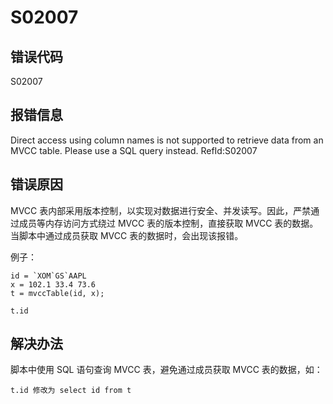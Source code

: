 # S02007

## 错误代码

S02007

## 报错信息

Direct access using column names is not supported to retrieve data from an MVCC
table. Please use a SQL query instead. RefId:S02007

## 错误原因

MVCC 表内部采用版本控制，以实现对数据进行安全、并发读写。因此，严禁通过成员等内存访问方式绕过 MVCC 表的版本控制，直接获取 MVCC
表的数据。当脚本中通过成员获取 MVCC 表的数据时，会出现该报错。

例子：

```
id = `XOM`GS`AAPL
x = 102.1 33.4 73.6
t = mvccTable(id, x);

t.id
```

## 解决办法

脚本中使用 SQL 语句查询 MVCC 表，避免通过成员获取 MVCC 表的数据，如：

```
t.id 修改为 select id from t
```

